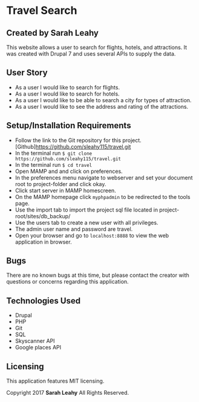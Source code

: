 # Travel Search

## Created by Sarah Leahy

  This website allows a user to search for flights, hotels, and attractions. It was created with Drupal 7 and uses several APIs to supply the data.

## User Story

* As a user I would like to search for flights.
* As a user I would like to search for hotels.
* As a user I would like to be able to search a city for types of attraction.
* As a user I would like to see the address and rating of the attractions.  

## Setup/Installation Requirements

  * Follow the link to the Git repository for this project. [Github]https://github.com/sleahy115/travel.git
  * In the terminal run `$ git clone https://github.com/sleahy115/travel.git`
  * In the terminal run `$ cd travel`
  * Open MAMP and and click on preferences.
  * In the preferences menu navigate to webserver and set your document root to project-folder and click okay.
  * Click start server in MAMP homescreen.
  * On the MAMP homepage click `myphpadmin` to be redirected to the tools page.
  * Use the import tab to import the project sql file located in project-root/sites/db_backup/
  * Use the users tab to create a new user with all privileges.
  * The admin user name and password are travel.
  * Open your browser and go to `localhost:8888` to view the web application in browser.

## Bugs

There are no known bugs at this time, but please contact the creator with questions or concerns regarding this application.

## Technologies Used
* Drupal
* PHP
* Git
* SQL
* Skyscanner API
* Google places API

## Licensing
This application features MIT licensing.

Copyright 2017 **Sarah Leahy** All Rights Reserved.
